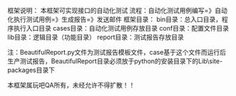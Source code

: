﻿框架说明：
本框架可实现接口的自动化测试
流程：自动化测试用例编写=》自动化执行测试用例=》生成报告=》发送邮件
框架目录：
bin目录：总入口目录，程序执行入口目录
cases目录：自动化测试用例存放目录
conf目录：配置文件目录
lib目录：逻辑目录（功能目录）
report目录：测试报告存放目录

注：BeautifulReport.py文件为测试报告模板文件，case基于这个文件而运行后生产测试报告，BeautifulReport目录必须放于python的安装目录下的Lib\site-packages目录下

本框架属玩吧QA所有，未经允许不得扩散！！